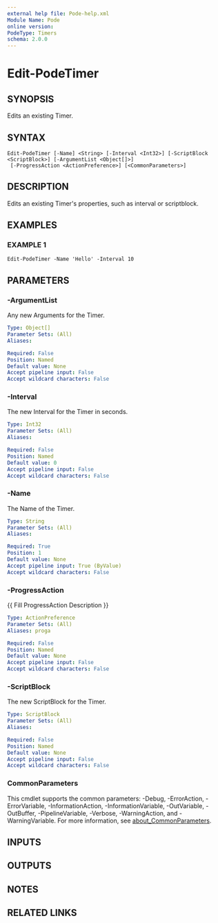 ```yaml
---
external help file: Pode-help.xml
Module Name: Pode
online version:
PodeType: Timers
schema: 2.0.0
---
```


# Edit-PodeTimer

## SYNOPSIS
Edits an existing Timer.

## SYNTAX

```
Edit-PodeTimer [-Name] <String> [-Interval <Int32>] [-ScriptBlock <ScriptBlock>] [-ArgumentList <Object[]>]
 [-ProgressAction <ActionPreference>] [<CommonParameters>]
```

## DESCRIPTION
Edits an existing Timer's properties, such as interval or scriptblock.

## EXAMPLES

### EXAMPLE 1
```
Edit-PodeTimer -Name 'Hello' -Interval 10
```

## PARAMETERS

### -ArgumentList
Any new Arguments for the Timer.

```yaml
Type: Object[]
Parameter Sets: (All)
Aliases:

Required: False
Position: Named
Default value: None
Accept pipeline input: False
Accept wildcard characters: False
```

### -Interval
The new Interval for the Timer in seconds.

```yaml
Type: Int32
Parameter Sets: (All)
Aliases:

Required: False
Position: Named
Default value: 0
Accept pipeline input: False
Accept wildcard characters: False
```

### -Name
The Name of the Timer.

```yaml
Type: String
Parameter Sets: (All)
Aliases:

Required: True
Position: 1
Default value: None
Accept pipeline input: True (ByValue)
Accept wildcard characters: False
```

### -ProgressAction
{{ Fill ProgressAction Description }}

```yaml
Type: ActionPreference
Parameter Sets: (All)
Aliases: proga

Required: False
Position: Named
Default value: None
Accept pipeline input: False
Accept wildcard characters: False
```

### -ScriptBlock
The new ScriptBlock for the Timer.

```yaml
Type: ScriptBlock
Parameter Sets: (All)
Aliases:

Required: False
Position: Named
Default value: None
Accept pipeline input: False
Accept wildcard characters: False
```

### CommonParameters
This cmdlet supports the common parameters: -Debug, -ErrorAction, -ErrorVariable, -InformationAction, -InformationVariable, -OutVariable, -OutBuffer, -PipelineVariable, -Verbose, -WarningAction, and -WarningVariable. For more information, see [about_CommonParameters](http://go.microsoft.com/fwlink/?LinkID=113216).

## INPUTS

## OUTPUTS

## NOTES

## RELATED LINKS
